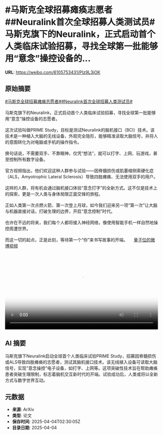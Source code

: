 # #马斯克全球招募瘫痪志愿者##Neuralink首次全球招募人类测试员#马斯克旗下的Neuralink，正式启动首个人类临床试验招募，寻找全球第一批能够用“意念”操控设备的...

**URL**: https://weibo.com/6105753431/Plz9L3jOK

## 原始摘要

<a href="https://m.weibo.cn/search?containerid=231522type%3D1%26t%3D10%26q%3D%23%E9%A9%AC%E6%96%AF%E5%85%8B%E5%85%A8%E7%90%83%E6%8B%9B%E5%8B%9F%E7%98%AB%E7%97%AA%E5%BF%97%E6%84%BF%E8%80%85%23&amp;extparam=%23%E9%A9%AC%E6%96%AF%E5%85%8B%E5%85%A8%E7%90%83%E6%8B%9B%E5%8B%9F%E7%98%AB%E7%97%AA%E5%BF%97%E6%84%BF%E8%80%85%23" data-hide=""><span class="surl-text">#马斯克全球招募瘫痪志愿者#</span></a><a href="https://m.weibo.cn/search?containerid=231522type%3D1%26t%3D10%26q%3D%23Neuralink%E9%A6%96%E6%AC%A1%E5%85%A8%E7%90%83%E6%8B%9B%E5%8B%9F%E4%BA%BA%E7%B1%BB%E6%B5%8B%E8%AF%95%E5%91%98%23&amp;extparam=%23Neuralink%E9%A6%96%E6%AC%A1%E5%85%A8%E7%90%83%E6%8B%9B%E5%8B%9F%E4%BA%BA%E7%B1%BB%E6%B5%8B%E8%AF%95%E5%91%98%23" data-hide=""><span class="surl-text">#Neuralink首次全球招募人类测试员#</span></a><br><br>马斯克旗下的Neuralink，正式启动首个人类临床试验招募，寻找全球第一批能够用“意念”操控设备的志愿者。<br><br>这次试验叫做PRIME Study，目标是测试Neuralink的脑机接口（BCI）技术。该技术是一种植入大脑的无线设备，外观完全隐形，能够精准读取大脑信号，并将人的意图转化为对电脑或手机的操作指令。<br><br>换句话说，不需要双手、不靠眼神，仅凭“想法”，就可以打字、上网、玩游戏，甚至控制所有数字设备。<br><br>官方视频指出，他们欢迎这种人群参与试验——因脊髓损伤或肌萎缩侧索硬化症（ALS，Amyotrophic Lateral Sclerosis）导致四肢瘫痪、无法使用双手的用户。<br><br>这样的人群，将有机会通过脑机接口体验“意念打字”的全新方式。这不仅是技术上的探索，更是一次人类与身体局限正面交锋的旅程。<br><br>正如人类第一次点燃火箭、第一次登上月球，如今我们迎来另一项“第一次”让大脑与机器直接对话，打破生理的边界，开启“意念控制”时代。<br><br>也许在不远的将来，我们每个人都将接入神经网络，像使用智能手机一样自然地操控周遭世界。<br><br>而这一切的起点，正是此刻，等待第一个“你”来书写故事的开端。 <a href="https://video.weibo.com/show?fid=1034:5151400024277005" data-hide=""><span class="url-icon"><img style="width: 1rem;height: 1rem" src="https://h5.sinaimg.cn/upload/2015/09/25/3/timeline_card_small_video_default.png" referrerpolicy="no-referrer"></span><span class="surl-text">量子位的微博视频</span></a><br clear="both"><div style="clear: both"></div><video controls="controls" poster="https://tvax4.sinaimg.cn/orj480/006Fd7o3ly1i03r8yamx3j30zk0k0wej.jpg" style="width: 100%"><source src="https://f.video.weibocdn.com/o0/qi1MBY45lx08nbxIbafe01041200avbv0E010.mp4?label=mp4_720p&amp;template=1280x720.25.0&amp;ori=0&amp;ps=1CwnkDw1GXwCQx&amp;Expires=1743737334&amp;ssig=sXs4Jq2vtK&amp;KID=unistore,video"><source src="https://f.video.weibocdn.com/o0/2LhFDaPvlx08nbxHp5Fu010412005bsQ0E010.mp4?label=mp4_hd&amp;template=852x480.25.0&amp;ori=0&amp;ps=1CwnkDw1GXwCQx&amp;Expires=1743737334&amp;ssig=VetTTm%2B%2Btw&amp;KID=unistore,video"><source src="https://f.video.weibocdn.com/o0/abpsVTVelx08nbxGUXyo010412003iEk0E010.mp4?label=mp4_ld&amp;template=640x360.25.0&amp;ori=0&amp;ps=1CwnkDw1GXwCQx&amp;Expires=1743737334&amp;ssig=sEvldkxA%2BK&amp;KID=unistore,video"><p>视频无法显示，请前往<a href="https://video.weibo.com/show?fid=1034%3A5151400024277005" target="_blank" rel="noopener noreferrer">微博视频</a>观看。</p></video>

## AI 摘要

马斯克旗下Neuralink启动全球首个人类临床试验PRIME Study，招募因脊髓损伤或ALS导致四肢瘫痪的志愿者，测试其脑机接口技术。该无线植入设备可读取大脑信号，实现"意念操控"电子设备，如打字、上网等。这项突破性技术旨在帮助瘫痪患者突破生理限制，标志着脑机交互新时代的开端。试验成功后，人类或将以全新方式与数字世界互动。

## 元数据

- **来源**: ArXiv
- **类型**: 论文
- **保存时间**: 2025-04-04T02:30:05Z
- **目录日期**: 2025-04-04
